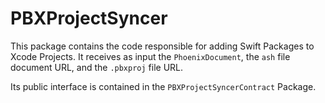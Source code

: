 # PBXProjectSyncer

This package contains the code responsible for adding Swift Packages to Xcode Projects.
It receives as input the `PhoenixDocument`, the `ash` file document URL, and the `.pbxproj` file URL.

Its public interface is contained in the `PBXProjectSyncerContract` Package.
